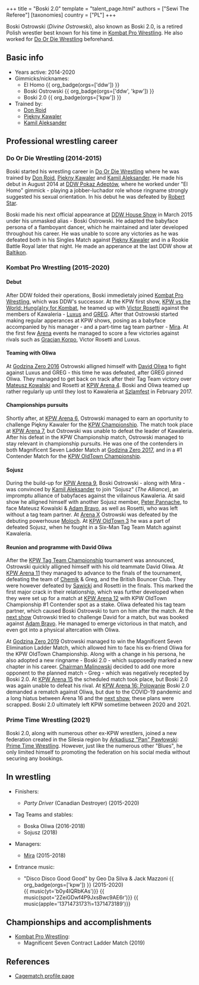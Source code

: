 +++
title = "Boski 2.0"
template = "talent_page.html"
authors = ["Sewi The Referee"]
[taxonomies]
country = ["PL"]
+++

Boski Ostrowski (_Divine Ostrowski_), also known as Boski 2.0, is a retired Polish wrestler best known for his time in [Kombat Pro Wrestling](@/o/kpw.md). He also worked for [Do Or Die Wrestling](@/o/ddw.md) beforehand.

## Basic info

* Years active: 2014-2020
* Gimmicks/nicknames:
  - El Homo {{ org_badge(orgs=['ddw']) }}
  - Boski Ostrowski {{ org_badge(orgs=['ddw', 'kpw']) }}
  - Boski 2.0 {{ org_badge(orgs=['kpw']) }}
* Trained by:
  - [Don Roid](@/w/don-roid.md)
  - [Piękny Kawaler](@/w/piekny-kawaler.md)
  - [Kamil Aleksander](2/w/kamil-aleksander.md)

## Professional wrestling career

### Do Or Die Wrestling (2014-2015)

Boski started his wrestling career in [Do Or Die Wrestling](@/o/ddw.md) where he was trained by [Don Roid](@/w/don-roid.md), [Piękny Kawaler](@/w/piekny-kawaler.md) and [Kamil Aleksander](@/w/kamil-aleksander.md). He made his debut in August 2014 at [DDW Pokaz Adeptów](@/e/ddw/2014-08-16-ddw-pokaz-adeptow.md), where he worked under "El Homo" gimmick - playing a jobber-luchador role whose ringname strongly suggested his sexual orientation. In his debut he was defeated by [Robert Star](@/w/robert-star.md). 

Boski made his next official appearance at [DDW House Show](@/e/ddw/2015-03-14-ddw-house-show-1.md) in March 2015 under his unmasked alias - Boski Ostrowski. He adapted the babyface persona of a flamboyant dancer, which he maintained and later developed throughout his career. He was unable to score any victories as he was defeated both in his Singles Match against [Piękny Kawaler](@/w/piekny-kawaler.md) and in a Rookie Battle Royal later that night. He made an apperance at the last DDW show at [Baltikon](@/e/ddw/2015-07-24-ddw-baltikon.md). 

### Kombat Pro Wrestling (2015-2020)

#### Debut

After DDW folded their operations, Boski immedietaly joined [Kombat Pro Wrestling](@/o/kpw.md), which was DDW's successor. At the KPW first show, [KPW vs the World: Hung(a)ry for Kombat](@/e/kpw/2015-11-14-kpw-vs-the-world-hungary-for-kombat.md), he teamed up with [Victor Rosetti](@/w/rosetti.md) against the members of Kawaleria - [Luxus](@/w/luxus.md) and [GREG](@/w/greg.md). After that Ostrowski started making regular apperances at KPW shows, posing as a babyface accompanied by his manager - and a part-time tag team partner - [Mira](@/w/mira.md). At the first few [Arena](@/e/kpw/2016-02-27-kpw-arena-1.md) events he managed to score a few victories against rivals such as [Gracjan Korpo](@/w/gracjan-korpo.md), Victor Rosetti and Luxus. 

#### Teaming with Oliwa

At [Godzina Zero 2016](@/e/kpw/2016-08-13-kpw-godzina-zero-2016.md) Ostrowski alligned himself with [David Oliwa](@/w/david-oliwa.md) to fight against Luxus and GREG - this time he was defeated, after GREG pinned Oliwa. They managed to get back on track after their Tag Team victory over [Mateusz Kowalski](@/w/mateusz-kakareko.md) and Rosetti at [KPW Arena 4](@/e/kpw/2016-11-26-kpw-arena-4-nowy-rozdzial.md). Boski and Oliwa teamed up rather regularly up until they lost to Kawaleria at [Szlamfest](@/e/kpw/2017-02-04-kpw-szlamfest.md) in February 2017. 

#### Championships pursuits

Shortly after, at [KPW Arena 6](@/e/kpw/2017-04-08-kpw-arena-6-selekcja.md), Ostrowski managed to earn an oportunity to challenge Piękny Kawaler for the [KPW Championship](@/c/kpw-championship.md). The match took place at [KPW Arena 7](@/e/kpw/2017-06-10-kpw-arena-7-wysoka-stawka.md), but Ostrowski was unable to defeat the leader of Kawaleria. 
After his defeat in the KPW Championship match, Ostrowski managed to stay relevant in championship pursuits. He was one of the contenders in both Magnificent Seven Ladder Match at [Godzina Zero 2017](@/e/kpw/2017-08-12-kpw-godzina-zero-2017.md), and in a #1 Contender Match for the [KPW OldTown Championship](@/c/kpw-old-town-championship.md). 

#### Sojusz

During the build-up for [KPW Arena 9](@/e/kpw/2018-03-10-kpw-arena-9-na-krawedzi.md), Boski Ostrowski - along with Mira - was convinced by [Kamil Aleksander](@/w/kamil-aleksander.md) to join "Sojusz" (_The Alliance_), an impromptu alliance of babyfaces against the villainous Kawaleria. At said show he alligned himself with another Sojusz member, [Peter Pannache](@/w/peter-pannache.md), to face Mateusz Kowalski & [Adam Bravo](@/w/adam-bravo.md), as well as Rosetti, who was left without a tag team partner. At [Arena X](@/e/kpw/2018-05-26-kpw-arena-x-kawaleria-vs-sojusz.md) Ostrowski was defeated by the debuting powerhouse [Moloch](@/w/moloch.md). At [KPW OldTown 3](@/e/kpw/2018-07-14-kpw-oldtown-3.md) he was a part of defeated Sojusz, when he fought in a Six-Man Tag Team Match against Kawaleria. 

#### Reunion and programme with David Oliwa

After the [KPW Tag Team Championship](@/c/kpw-tag-team-championship.md) tournament was announced, Ostrowski quickly alligned himself with his old teammate David Oliwa. At [KPW Arena 11](@/e/kpw/2018-11-03-kpw-arena-11-podwojne-zagrozenie.md) they managed to advance to the finals of the tournament, defeating the team of [Chemik](@/w/chemik.md) & Greg, and the British Bouncer Club. They were however defeated by [Sawicki](@/w/sawicki.md) and Rosetti in the finals. This marked the first major crack in their relationship, which was further developed when they were set up for a match at [KPW Arena 12](@/e/kpw/2019-01-19-kpw-arena-12-gwiazda-polnocy.md) with KPW OldTown Championship #1 Contender spot as a stake. Oliwa defeated his tag team partner, which caused Boski Ostrowski to turn on him after the match. At the [next show](@/e/kpw/2019-04-05-kpw-arena-13-capo-di-tutti-capi.md) Ostrowski tried to challenge David for a match, but was booked against [Adam Bravo](@/w/adam-bravo.md). He managed to emerge victorious in that match, and even got into a physical altercation with Oliwa.

At [Godzina Zero 2019](@/e/kpw/2019-08-17-kpw-godzina-zero-2019.md) Ostrowski managed to win the Magnificent Seven Elimination Ladder Match, which allowed him to face his ex-friend Oliwa for the KPW OldTown Championship. Along with a change in his persona, he also adopted a new ringname - Boski 2.0 - which supposedly marked a new chapter in his career. [Chairman Malinowski](@/w/krystian-malinowski.md) decided to add one more opponent to the planned match - Greg - which was negatively recepted by Boski 2.0. At [KPW Arena 15](@/e/kpw/2019-11-16-kpw-arena-15-swieza-krew.md) the scheduled match took place, but Boski 2.0 was again unable to defeat his rival. At [KPW Arena 16: Polowanie](@/e/kpw/2020-02-01-kpw-arena-16-polowanie.md) Boski 2.0 demanded a rematch against Oliwa, but due to the COVID-19 pandemic and a long hiatus between Arena 16 and the [next show](@/e/kpw/2021-08-21-kpw-arena-17-odrodzenie.md), these plans were scrapped. Boski 2.0 ultimately left KPW sometime between 2020 and 2021.

### Prime Time Wrestling (2021)

Boski 2.0, along with numerous other ex-KPW wrestlers, joined a new federation created in the Silesia region by [Arkadiusz "Pan" Pawłowski](@/w/pan-pawlowski.md): [Prime Time Wrestling](@/o/ptw.md). However, just like the numerous other "Blues", he only limited himself to promoting the federation on his social media without securing any bookings.

## In wrestling

* Finishers:
  - _Party Driver_ (Canadian Destroyer) (2015-2020)

* Tag Teams and stables:
  - Boska Oliwa (2016-2018)
  - Sojusz (2018)
  
* Managers:
  - [Mira](@/w/mira.md) (2015-2018)

* Entrance music:
  - "Disco Disco Good Good" by Geo Da Silva & Jack Mazzoni
 {{ org_badge(orgs=['kpw']) }} (2015-2020) <br>
 {{ music(yt='b0y4IQRbKAs')}}
 {{ music(spot='2ZeiGDwf4P9JxsBwc9AE6r')}}
 {{ music(apple='1371473173?i=1371473189')}}

## Championships and accomplishments

* [Kombat Pro Wrestling](@/o/kpw.md):
  - Magnificent Seven Contract Ladder Match (2019)

## References

* [Cagematch profile page](https://www.cagematch.net/?id=2&nr=19737)
